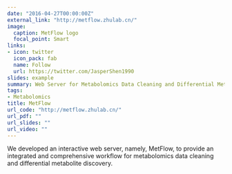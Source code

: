 ```yaml
---
date: "2016-04-27T00:00:00Z"
external_link: "http://metflow.zhulab.cn/"
image:
  caption: MetFlow logo
  focal_point: Smart
links:
- icon: twitter
  icon_pack: fab
  name: Follow
  url: https://twitter.com/JasperShen1990
slides: example
summary: Web Server for Metabolomics Data Cleaning and Differential Metabolite Discovery
tags:
- Metabolomics
title: MetFlow
url_code: "http://metflow.zhulab.cn/"
url_pdf: ""
url_slides: ""
url_video: ""
---
```


We developed an interactive web server, namely, MetFlow, to provide an integrated and comprehensive workflow for metabolomics data cleaning and differential metabolite discovery.